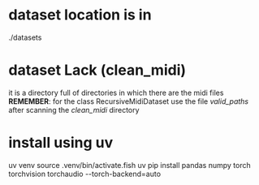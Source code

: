 # dataset location is in 
./datasets

# dataset Lack (clean_midi)
it is a directory full of directories in which there are the midi files
**REMEMBER**: for the class RecursiveMidiDataset use the file *valid_paths* after scanning the *clean_midi* directory

# install using uv 
uv venv
source .venv/bin/activate.fish
uv pip install pandas numpy torch torchvision torchaudio --torch-backend=auto
